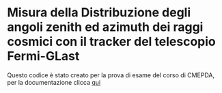 # Misura della Distribuzione degli angoli zenith ed azimuth dei raggi cosmici con il tracker del telescopio Fermi-GLast
Questo codice è stato creato per la prova di esame del corso di CMEPDA, per la documentazione clicca [qui](https://lapo01.github.io/Glast-Tracker-CosmicRayDistribution/html/index.html)
